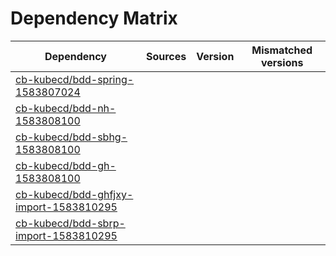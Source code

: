 # Dependency Matrix

Dependency | Sources | Version | Mismatched versions
---------- | ------- | ------- | -------------------
[cb-kubecd/bdd-spring-1583807024](https://github.com/cb-kubecd/bdd-spring-1583807024.git) |  | []() | 
[cb-kubecd/bdd-nh-1583808100](https://github.com/cb-kubecd/bdd-nh-1583808100.git) |  | []() | 
[cb-kubecd/bdd-sbhg-1583808100](https://github.com/cb-kubecd/bdd-sbhg-1583808100.git) |  | []() | 
[cb-kubecd/bdd-gh-1583808100](https://github.com/cb-kubecd/bdd-gh-1583808100.git) |  | []() | 
[cb-kubecd/bdd-ghfjxy-import-1583810295](https://github.com/cb-kubecd/bdd-ghfjxy-import-1583810295.git) |  | []() | 
[cb-kubecd/bdd-sbrp-import-1583810295](https://github.com/cb-kubecd/bdd-sbrp-import-1583810295.git) |  | []() | 
